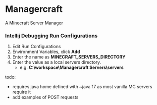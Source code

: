 # Managercraft
A Minecraft Server Manager


### Intellij Debugging Run Configurations
1. Edit Run Configurations
2. Environment Variables, click **Add**
3. Enter the name as **MINECRAFT_SERVERS_DIRECTORY**
4. Enter the value as a local servers directory.
    - e.g. **C:\workspace\Managercraft Servers\servers**

todo:
- requires java home defined with ~java 17 as most vanilla MC servers require it
- add examples of POST requests
